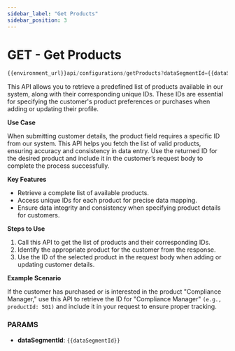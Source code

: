 ```yaml
---
sidebar_label: "Get Products"
sidebar_position: 3
---
```


# GET - Get Products

```jsx  
{{environment_url}}api/configurations/getProducts?dataSegmentId={{dataSegmentId}}
```

This API allows you to retrieve a predefined list of products available in our system, along with their corresponding unique IDs. These IDs are essential for specifying the customer's product preferences or purchases when adding or updating their profile.

**Use Case**

When submitting customer details, the product field requires a specific ID from our system. This API helps you fetch the list of valid products, ensuring accuracy and consistency in data entry. Use the returned ID for the desired product and include it in the customer’s request body to complete the process successfully.

**Key Features**

- Retrieve a complete list of available products.
- Access unique IDs for each product for precise data mapping.
- Ensure data integrity and consistency when specifying product details for customers.

**Steps to Use**

1. Call this API to get the list of products and their corresponding IDs.
2. Identify the appropriate product for the customer from the response.
3. Use the ID of the selected product in the request body when adding or updating customer details.

**Example Scenario**

If the customer has purchased or is interested in the product "Compliance Manager," use this API to retrieve the ID for "Compliance Manager" `(e.g., productId: 501)` and include it in your request to ensure proper tracking.

### PARAMS

- **dataSegmentId**: `{{dataSegmentId}}`
